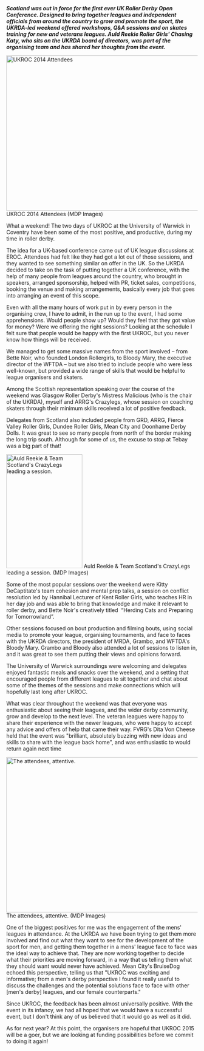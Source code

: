 <html><body><div><b><i>Scotland was out in force for the first ever UK Roller Derby Open Conference. Designed to bring together leagues and independent officials from around the country to grow and promote the sport, the UKRDA-led weekend offered workshops, Q&amp;A sessions and on skates training for new and veterans leagues. Auld Reekie Roller Girls' Chasing Katy, who sits on the UKRDA board of directors, was part of the organising team and has shared her thoughts from the event.</i></b></div>
<div>

<a href="/2014/10/20v3.jpg"><img class="size-large wp-image-4093" src="https://scottishrollerderbyblog.com/2014/10/20v3.jpg?w=614" alt="UKROC 2014 Attendees" width="614" height="409"></a> UKROC 2014 Attendees (MDP Images)
<p class="p1">What a weekend! The two days of UKROC at the University of Warwick in Coventry have been some of the most positive, and productive, during my time in roller derby.</p>
<p class="p1">The idea for a UK-based conference came out of UK league discussions at EROC. Attendees had felt like they had got a lot out of those sessions, and they wanted to see something similar on offer in the UK. So the UKRDA decided to take on the task of putting together a UK conference, with the help of many people from leagues around the country, who brought in speakers, arranged sponsorship, helped with PR, ticket sales, competitions, booking the venue and making arrangements, basically every job that goes into arranging an event of this scope.</p>
<p class="p1">Even with all the many hours of work put in by every person in the organising crew, I have to admit, in the run up to the event, I had some apprehensions. Would people show up? Would they feel that they got value for money? Were we offering the right sessions? Looking at the schedule I felt sure that people would be happy with the first UKROC, but you never know how things will be received.</p>
<p class="p1">We managed to get some massive names from the sport involved – from Bette Noir, who founded London Rollergirls, to Bloody Mary, the executive director of the WFTDA – but we also tried to include people who were less well-known, but provided a wide range of skills that would be helpful to league organisers and skaters.</p>
<p class="p1">Among the Scottish representation speaking over the course of the weekend was Glasgow Roller Derby's Mistress Malicious (who is the chair of the UKRDA), myself and ARRG's Crazylegs, whose session on coaching skaters through their minimum skills received a lot of positive feedback.</p>
<p class="p1">Delegates from Scotland also included people from GRD, ARRG, Fierce Valley Roller Girls, Dundee Roller Girls, Mean City and Doonhame Derby Dolls. It was great to see so many people from north of the border making the long trip south. Although for some of us, the excuse to stop at Tebay was a big part of that!</p>


<a href="/2014/10/brcp6992.jpg"><img class="size-medium wp-image-4092" src="https://scottishrollerderbyblog.com/2014/10/brcp6992.jpg?w=200" alt="Auld Reekie &amp; Team Scotland's CrazyLegs leading a session." width="200" height="300"></a> Auld Reekie &amp; Team Scotland's CrazyLegs leading a session. (MDP Images)
<p class="p1">Some of the most popular sessions over the weekend were Kitty DeCaptitate's team cohesion and mental prep talks, a session on conflict resolution led by Hannibal Lecturer of Kent Roller Girls, who teaches HR in her day job and was able to bring that knowledge and make it relevant to roller derby, and Bette Noir's creatively titled<span class="Apple-converted-space">  </span>“Herding Cats and Preparing for Tomorrowland”.</p>
<p class="p1">Other sessions focused on bout production and filming bouts, using social media to promote your league, organising tournaments, and face to faces with the UKRDA directors, the president of MRDA, Grambo, and WFTDA's Bloody Mary. Grambo and Bloody also attended a lot of sessions to listen in, and it was great to see them putting their views and opinions forward.</p>
<p class="p1">The University of Warwick surroundings were welcoming and delegates enjoyed fantastic meals and snacks over the weekend, and a setting that encouraged people from different leagues to sit together and chat about some of the themes of the sessions and make connections which will hopefully last long after UKROC.</p>
<p class="p1">What was clear throughout the weekend was that everyone was enthusiastic about seeing their leagues, and the wider derby community, grow and develop to the next level. The veteran leagues were happy to share their experience with the newer leagues, who were happy to accept any advice and offers of help that came their way. FVRG's Dita Von Cheese held that the event was "brilliant, absolutely buzzing with new ideas and skills to share with the league back home", and was enthusiastic to would return again next time</p>


<img class="size-large wp-image-4091" src="https://scottishrollerderbyblog.com/2014/10/brcp7593.jpg?w=614" alt="The attendees, attentive." width="614" height="409"> The attendees, attentive. (MDP Images)
<p class="p1">One of the biggest positives for me was the engagement of the mens' leagues in attendance. At the UKRDA we have been trying to get them more involved and find out what they want to see for the development of the sport for men, and getting them together in a mens' league face to face was the ideal way to achieve that. They are now working together to decide what their priorities are moving forward, in a way that us telling them what they should want would never have achieved. Mean City's BruiseDog echoed this perspective, telling us that "UKROC was exciting and informative; from a men's derby perspective I found it really useful to discuss the challenges and the potential solutions face to face with other [men's derby] leagues, and our female counterparts."</p>
<p class="p1">Since UKROC, the feedback has been almost universally positive. With the event in its infancy, we had all hoped that we would have a successful event, but I don't think any of us believed that it would go as well as it did.</p>
<p class="p1">As for next year? At this point, the organisers are hopeful that UKROC 2015 will be a goer, but we are looking at funding possibilities before we commit to doing it again!</p>

</div>
<div></div></body></html>
